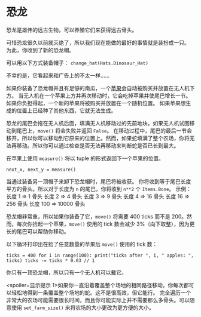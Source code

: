 # 恐龙
恐龙是雄伟的远古生物，可以养殖它们来获得远古骨头。

可惜恐龙很久以前就灭绝了，所以我们现在能做的最好的事情就是装扮成一只。
为此，你收到了新的恐龙帽。

可以用以下方式装备帽子：
`change_hat(Hats.Dinosaur_Hat)`

不幸的是，它看起来和广告上的不太一样……

如果你装备了恐龙帽并且有足够的南瓜，一个[苹果](objects/apple)会自动被购买并放置在无人机下方。
当无人机在一个苹果上方并再次移动时，它会吃掉苹果并使尾巴增长一节。如果你负担得起，一个新的苹果将被购买并放置在一个随机位置。
如果苹果想生成的位置上已经种了其他东西，它就无法生成。

恐龙的尾巴会拖在无人机后面，填满无人机移动过的先前地块。如果无人机试图移动到尾巴上，`move()` 将会失败并返回 `False`。 
在移动过程中，尾巴的最后一节会移开，所以你可以移动到它原来的位置上。然而，如果蛇填满了整个农场，你将无法再移动。所以你可以通过检查是否无法再移动来判断蛇是否已长到最大。

在苹果上使用 `measure()` 将以 tuple 的形式返回下一个苹果的位置。

`next_x, next_y = measure()`

当通过装备另一顶帽子来卸下恐龙帽时，尾巴将被收获。
你将收到等于尾巴长度平方的骨头。所以对于长度为 `n` 的尾巴，你将收到 `n**2` 个 `Items.Bone`。 
示例：
长度 1 => 1 骨头
长度 2 => 4 骨头
长度 3 => 9 骨头
长度 4 => 16 骨头
长度 16 => 256 骨头
长度 100 => 10000 骨头

恐龙帽非常重，所以如果你装备了它，`move()` 将需要 400 ticks 而不是 200。然而，每次你捡起一个苹果，`move()` 使用的 tick 数会减少 3%（向下取整），因为更长的尾巴可以帮助你移动。

以下循环打印出在捡了任意数量的苹果后 `move()` 使用的 tick 数：

`ticks = 400
for i in range(100):
    print("ticks after ", i, " apples: ", ticks)
    ticks -= ticks * 0.03 // 1`

你只有一顶恐龙帽，所以只有一个无人机可以戴它。

<spoiler=显示提示 1>如果你一直沿着覆盖整个场地的相同路径移动，你每次都可以轻松地得到一条覆盖整个场地的蛇。这不是很高效，但它能行。
完全遍历一个非常大的农场可能需要很长时间，而且你可能实际上并不需要那么多骨头。可以随意使用 `set_farm_size()` 来将农场的大小更改为更方便的大小。</spoiler>